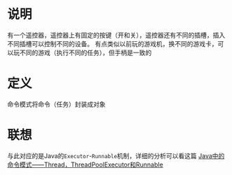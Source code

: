 # 说明
有一个遥控器，遥控器上有固定的按键（开和关），遥控器还有不同的插槽，插入不同插槽可以控制不同的设备。
有点类似以前玩的游戏机，换不同的游戏卡，可以玩不同的游戏（执行不同的任务），但手柄是一致的

# 定义
命令模式将命令（任务）封装成对象

# 联想
与此对应的是Java的`Executor`-`Runnable`机制，详细的分析可以看这篇
[Java中的命令模式——Thread，ThreadPoolExecutor和Runnable](http://blog.csdn.net/Zerohuan/article/details/50039005)
